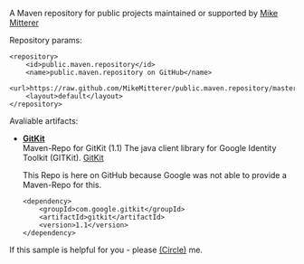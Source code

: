 A Maven repository for public projects maintained or supported by [Mike Mitterer](https://github.com/MikeMitterer/public.maven.repository)

Repository params:

    <repository>
        <id>public.maven.repository</id>
        <name>public.maven.repository on GitHub</name>
        <url>https://raw.github.com/MikeMitterer/public.maven.repository/master</url>
        <layout>default</layout>
    </repository>


Avaliable artifacts:

*	**[GitKit](https://github.com/MikeMitterer/public.maven.repository)**   
	Maven-Repo for GitKit (1.1) The java client library for Google Identity Toolkit (GITKit).
	[GitKit](http://code.google.com/p/gitkit-java-client-library/)
	
	This Repo is here on GitHub because Google was not able to provide a Maven-Repo for this.

	    <dependency>
	        <groupId>com.google.gitkit</groupId>
	        <artifactId>gitkit</artifactId>
	        <version>1.1</version>
	    </dependency>
	
If this sample is helpful for you - please [(Circle)](http://gplus.mikemitterer.at/) me.